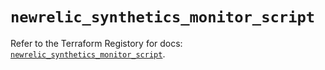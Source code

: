 # `newrelic_synthetics_monitor_script`

Refer to the Terraform Registory for docs: [`newrelic_synthetics_monitor_script`](https://www.terraform.io/docs/providers/newrelic/r/synthetics_monitor_script).
